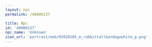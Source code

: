 ```yaml
---
layout: npc
permalink: /40000137

title: Npc
id: '40000137'
npc_name: 'Unknown'
icon_url: 'portrait/mob/02020185_m_rabbittallbandagewhite_p.png'
---
```

